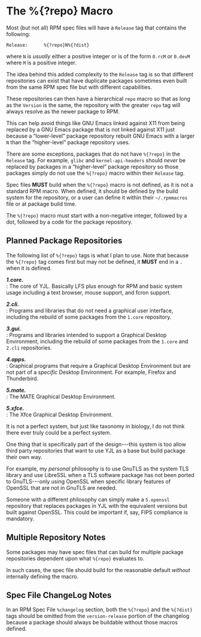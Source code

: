 The %{?repo} Macro
==================

Most (but not all) RPM spec files will have a `Release` tag that contains
the following:

    Release:      %{?repo}N%{?dist}


where `N` is *usually* either a positive integer or is of the form
`0.rcM` or `0.devM` where `M` is a positive integer.

The idea behind this added complexity to the `Release` tag is so that
different repositories can exist that have duplicate packages sometimes
even built from the same RPM spec file but with different capabilities.

These repositories can then have a hierarchical `repo` macro so that as
long as the `Version` is the same, the repository with the greater
`repo` tag will always resolve as the newer package to RPM.

This can help avoid things like GNU Emacs linked against X11 from being
replaced by a GNU Emacs package that is not linked against X11 just
because a “lower-level” package repository rebuilt GNU Emacs with a
larger `N` than the “higher-level” package repository uses.

There are some exceptions, packages that do not have `%{?repo}` in the
`Release` tag. For example, `glibc` and `kernel-api-headers` should
*never* be replaced by packages in a “higher-level” package repository
so those packages simply do not use the `%{?repo}` macro within their
`Release` tag.

Spec files __MUST__ build when the `%{?repo}` macro is not defined, as
it is not a standard RPM macro. When defined, it should be defined by
the build system for the repository, or a user can define it within
their `~/.rpmmacros` file or at package build time.

The `%{?repo}` macro must start with a non-negative integer, followed
by a dot, followed by a code for the package repository.


Planned Package Repositories
----------------------------

The following list of `%{?repo}` tags is what I plan to use. Note that
because the `%{?repo}` tag comes first but may not be defined, it
__MUST__ end in a `.` when it is defined.

___1.core.___  
: The core of YJL. Basically LFS plus enough for RPM and basic system
usage including a text browser, mouse support, and fcron support.

___2.cli.___  
: Programs and libraries that do not need a graphical user interface,
including the rebuild of some packages from the `1.core` repository.

___3.gui.___  
: Programs and libraries intended to support a Graphical Desktop
Environment, including the rebuild of some packages from the `1.core`
and `2.cli` repositories.

___4.apps.___  
: Graphical programs that require a Graphical Desktop Environment but
are not part of a *specific* Desktop Environment. For example, Firefox
and Thunderbird.

___5.mate.___  
: The MATE Graphical Desktop Environment.

___5.xfce.___  
: The Xfce Graphical Desktop Environment.

It is not a perfect system, but just like taxonomy in biology, I do
not think there ever truly could be a perfect system.

One thing that is specifically part of the design---this system is too
allow third party repositories that want to use YJL as a base but build
package their own way.

For example, my *personal* philosophy is to use GnuTLS as the system
TLS library and use LibreSSL when a TLS software package has not been
ported to GnuTLS---only using OpenSSL when specific library features
of OpenSSL that are not in GnuTLS are needed.

Someone with a different philosophy can simply make a `5.openssl`
repository that replaces packages in YJL with the equivalent versions
but built against OpenSSL. This could be important if, say, FIPS
compliance is mandatory.


Multiple Repository Notes
-------------------------

Some packages may have spec files that can build for multiple package
repositories dependent upon what `%{repo}` evaluates to.

In such cases, the spec file should build for the reasonable default
*without* internally defining the macro.


Spec File ChangeLog Notes
-------------------------

In an RPM Spec File `%changelog` section, both the `%{?repo}` and the
`%{?dist}` tags should be omitted from the `version-release` portion
of the changelog because a package should always be buildable without
those macros defined.
